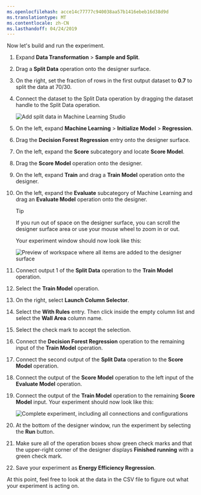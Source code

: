 ```yaml
---
ms.openlocfilehash: acce14c77777c940038aa57b1416ebeb16d38d9d
ms.translationtype: MT
ms.contentlocale: zh-CN
ms.lasthandoff: 04/24/2019
---
```

Now let's build and run the experiment.

1. Expand **Data Transformation** > **Sample and Split**.
1. Drag a **Split Data** operation onto the designer surface.
1. On the right, set the fraction of rows in the first output dataset to **0.7** to split the data at 70/30.
1. Connect the dataset to the Split Data operation by dragging the dataset handle to the Split Data operation.

    ![Add split data in Machine Learning Studio](../media/3-build-the-experiment-split-data-step-small.png)

1. On the left, expand **Machine Learning** > **Initialize Model** > **Regression**.
1. Drag the **Decision Forest Regression** entry onto the designer surface.
1. On the left, expand the **Score** subcategory and locate **Score Model**.
1. Drag the **Score Model** operation onto the designer.
1. On the left, expand **Train** and drag a **Train Model** operation onto the designer.
1. On the left, expand the **Evaluate** subcategory of Machine Learning and drag an **Evaluate Model** operation onto the designer.

    > [!TIP]
    > If you run out of space on the designer surface, you can scroll the designer surface area or use your mouse wheel to zoom in or out.
    
    Your experiment window should now look like this:

    ![Preview of workspace where all items are added to the designer surface](../media/3-interim-step-surface-small.png)

1. Connect output 1 of the **Split Data** operation to the **Train Model** operation.
1. Select the **Train Model** operation.
1. On the right, select **Launch Column Selector**.
1. Select the **With Rules** entry. Then click inside the empty column list and select the **Wall Area** column name.
1. Select the check mark to accept the selection.
1. Connect the **Decision Forest Regression** operation to the remaining input of the **Train Model** operation.
1. Connect the second output of the **Split Data** operation to the **Score Model** operation.
1. Connect the output of the **Score Model** operation to the left input of the **Evaluate Model** operation.
1. Connect the output of the **Train Model** operation to the remaining **Score Model** input.
    Your experiment should now look like this:

    ![Complete experiment, including all connections and configurations](../media/3-all-connections-made-small.png)

1. At the bottom of the designer window, run the experiment by selecting the **Run** button.
1. Make sure all of the operation boxes show green check marks and that the upper-right corner of the designer displays **Finished running** with a green check mark.
1. Save your experiment as **Energy Efficiency Regression**.

At this point, feel free to look at the data in the CSV file to figure out what your experiment is acting on.
